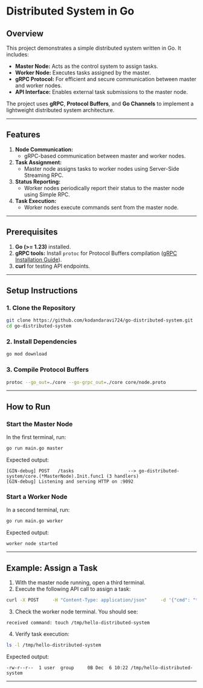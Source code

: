 # Distributed System in Go

## Overview

This project demonstrates a simple distributed system written in Go. It includes:

- **Master Node:** Acts as the control system to assign tasks.
- **Worker Node:** Executes tasks assigned by the master.
- **gRPC Protocol:** For efficient and secure communication between master and worker nodes.
- **API Interface:** Enables external task submissions to the master node.

The project uses **gRPC**, **Protocol Buffers**, and **Go Channels** to implement a lightweight distributed system architecture.

---

## Features

1. **Node Communication:**
   - gRPC-based communication between master and worker nodes.
2. **Task Assignment:**
   - Master node assigns tasks to worker nodes using Server-Side Streaming RPC.
3. **Status Reporting:**
   - Worker nodes periodically report their status to the master node using Simple RPC.
4. **Task Execution:**
   - Worker nodes execute commands sent from the master node.

---

## Prerequisites

1. **Go (>= 1.23)** installed.
2. **gRPC tools:** Install `protoc` for Protocol Buffers compilation ([gRPC Installation Guide](https://grpc.io/docs/protoc-installation/)).
3. **curl** for testing API endpoints.

---

## Setup Instructions

### 1. Clone the Repository
```bash
git clone https://github.com/kodandaravi724/go-distributed-system.git
cd go-distributed-system
```

### 2. Install Dependencies
```bash
go mod download
```

### 3. Compile Protocol Buffers
```bash
protoc --go_out=./core --go-grpc_out=./core core/node.proto
```

---


## How to Run

### Start the Master Node
In the first terminal, run:
```bash
go run main.go master
```

Expected output:
```
[GIN-debug] POST   /tasks                    --> go-distributed-system/core.(*MasterNode).Init.func1 (3 handlers)
[GIN-debug] Listening and serving HTTP on :9092
```

### Start a Worker Node
In a second terminal, run:
```bash
go run main.go worker
```

Expected output:
```
worker node started
```

---

## Example: Assign a Task

1. With the master node running, open a third terminal.
2. Execute the following API call to assign a task:
```bash
curl -X POST     -H "Content-Type: application/json"     -d '{"cmd": "touch /tmp/hello-distributed-system"}'     http://localhost:9092/tasks
```

3. Check the worker node terminal. You should see:
```
received command: touch /tmp/hello-distributed-system
```

4. Verify task execution:
```bash
ls -l /tmp/hello-distributed-system
```

Expected output:
```
-rw-r--r--  1 user  group     0B Dec  6 10:22 /tmp/hello-distributed-system
```

---
